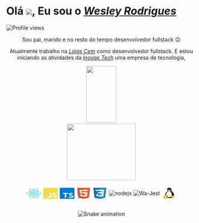 <h1 align="left">Olá <img src="https://raw.githubusercontent.com/kaueMarques/kaueMarques/master/hi.gif" width="30px">, Eu sou o <a href="https://www.linkedin.com/in/wesley-rodrigues-de-almeida-74b92a26/"><i>Wesley Rodrigues</i></a></h1>
<p align="left"> <img src="https://komarev.com/ghpvc/?username=wesleyralmeida&color=yellow" alt="Profile views" /> </p>
  
<p align="center">Sou pai, marido e no resto do tempo desenvolvedor fullstack 😉️</p>
<p align="center">Atualmente trabalho na <a href="https://www.lojascem.com.br/"><i>Lojas Cem</i></a> como desenvolvedor fullstack. E estou iniciando as atividades da <a href="https://www.inovaetech.com.br/"><i>Inovae Tech</i></a> uma empresa de tecnologia,</p>

<div align="center" width=100%>
  <a href="https://github.com/wesleyralmeida">
    <img height="150em" width=40% src="https://github-readme-stats.vercel.app/api?username=wesleyralmeida&count_private=true&include_all_commits=true&show_icons=true&theme=gruvbox&hide_border=false&show_owner=true"/>
    <img height="150em" width=60% src="https://github-readme-stats.vercel.app/api/top-langs/?username=wesleyralmeida&theme=gruvbox&hide_border=false&&layout=compact"/>
  </a>
</div>

<div align="center" valign="top"><br>
  <img align="center" alt="React" height="30" width="40" src="https://raw.githubusercontent.com/devicons/devicon/master/icons/react/react-original.svg">
  <img align="center" alt="Js" height="30" width="40" src="https://raw.githubusercontent.com/devicons/devicon/master/icons/javascript/javascript-plain.svg">
  <img align="center" alt="Js" height="30" width="40" src="https://raw.githubusercontent.com/devicons/devicon/master/icons/typescript/typescript-plain.svg">
  <img align="center" alt="HTML" height="30" width="40" src="https://raw.githubusercontent.com/devicons/devicon/master/icons/html5/html5-original.svg">
  <img align="center" alt="CSS" height="30" width="40" src="https://raw.githubusercontent.com/devicons/devicon/master/icons/css3/css3-original.svg">
  <img align="center" alt="nodejs" height="30" width="40" src="https://cdn.worldvectorlogo.com/logos/nodejs-icon.svg">
  <img align="center" alt="Wa-Jest" height="30" width="40" src="https://cdn.jsdelivr.net/gh/devicons/devicon/icons/jest/jest-plain.svg">
  <img align="center" alt="linux" height="30" width="40" src="https://raw.githubusercontent.com/devicons/devicon/master/icons/linux/linux-original.svg">
</div><br>

<div align="center">
  
  ![Snake animation](https://github.com/wesleyralmeida/wesleyralmeida/blob/output/github-contribution-grid-snake.svg)
  
</div>
